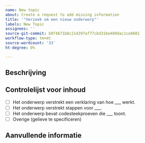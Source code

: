 ```yaml
---
name: New topic
about: Create a request to add missing information
title: '"Verzoek om een nieuw onderwerp"'
labels: New Topic
assignees: ''
source-git-commit: b0f4671b8c214397af77cbd316e489dac1ce8601
workflow-type: tm+mt
source-wordcount: '33'
ht-degree: 0%

---
```



## Beschrijving

<!-- (REQUIRED) What topic is missing? -->

## Controlelijst voor inhoud

<!-- (REQUIRED) List specific information or details to include in this topic. -->

<!-- Use the following checklist template as a starting point -->

- [ ] Het onderwerp verstrekt een verklaring van hoe ___ werkt.
- [ ] Het onderwerp verstrekt stappen voor ___.
- [ ] Het onderwerp bevat codesteekproeven die ___ toont.
- [ ] Overige (gelieve te specificeren)

## Aanvullende informatie

<!-- (OPTIONAL) Any information you already know or other online resources that cover this topic -->

<!--
Thank you for taking the time to report this issue!
GitHub Issues in this repo should relate to this project's codebase.

Before submitting this issue, please make sure you are complying with our Code of Conduct:
https://github.com/AdobeDocs/commerce-operations.en/blob/main/code-of-conduct.md

Issues that do not comply with our Code of Conduct or do not contain enough information may be closed at the maintainers' discretion.

Feel free to remove this section before creating this issue.
-->
